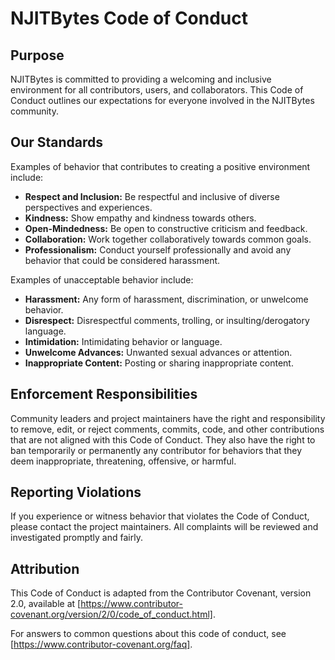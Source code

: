 # NJITBytes Code of Conduct

## Purpose

NJITBytes is committed to providing a welcoming and inclusive environment for all contributors, users, and collaborators. This Code of Conduct outlines our expectations for everyone involved in the NJITBytes community.

## Our Standards

Examples of behavior that contributes to creating a positive environment include:

- **Respect and Inclusion:** Be respectful and inclusive of diverse perspectives and experiences.
- **Kindness:** Show empathy and kindness towards others.
- **Open-Mindedness:** Be open to constructive criticism and feedback.
- **Collaboration:** Work together collaboratively towards common goals.
- **Professionalism:** Conduct yourself professionally and avoid any behavior that could be considered harassment.

Examples of unacceptable behavior include:

- **Harassment:** Any form of harassment, discrimination, or unwelcome behavior.
- **Disrespect:** Disrespectful comments, trolling, or insulting/derogatory language.
- **Intimidation:** Intimidating behavior or language.
- **Unwelcome Advances:** Unwanted sexual advances or attention.
- **Inappropriate Content:** Posting or sharing inappropriate content.

## Enforcement Responsibilities

Community leaders and project maintainers have the right and responsibility to remove, edit, or reject comments, commits, code, and other contributions that are not aligned with this Code of Conduct. They also have the right to ban temporarily or permanently any contributor for behaviors that they deem inappropriate, threatening, offensive, or harmful.

## Reporting Violations

If you experience or witness behavior that violates the Code of Conduct, please contact the project maintainers. All complaints will be reviewed and investigated promptly and fairly.

## Attribution

This Code of Conduct is adapted from the Contributor Covenant, version 2.0, available at [https://www.contributor-covenant.org/version/2/0/code_of_conduct.html].

For answers to common questions about this code of conduct, see [https://www.contributor-covenant.org/faq].


